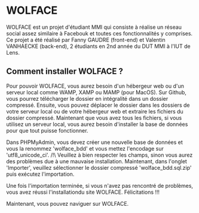 # WOLFACE

WOLFACE est un projet d'étudiant MMI qui consiste à réalise un réseau social assez similaire à Facebouk et toutes ces fonctionnalités y comprises. Ce projet a été réalisé par Fanny GAUDRE (front-end) et Valentin VANHAECKE (back-end), 2 étudiants en 2nd année du DUT MMI à l'IUT de Lens.


## Comment installer WOLFACE ?

Pour pouvoir WOLFACE, vous aurez besoin d'un hébergeur web ou d'un serveur local comme WAMP, XAMP ou MAMP (pour MacOS). Sur Github, vous pourrez télécharger le dossier en intégralité dans un dossier compressé. Ensuite, vous pouvez déplacer le dossier dans les dossiers de votre serveur local ou de votre hébergeur web et extraire les fichiers du dossier compressé.
Maintenant que vous avez tous les fichiers, si vous utilisez un serveur local, vous aurez besoin d'installer la base de données pour que tout puisse fonctionner.

Dans PHPMyAdmin, vous devez créer une nouvelle base de données et vous la renommez 'wolface_bdd' et vous mettez l'encodage sur 'utf8_unicode_ci'. /!\ Veuillez à bien respecter les champs, sinon vous aurez des problèmes due à une mauvaise installation.
Maintenant, dans l'onglet 'Importer', veuillez sélectionner le dossier compressé 'wolface_bdd.sql.zip' puis exécutez l'importation.

Une fois l'importation terminée, si vous n'avez pas rencontré de problèmes, vous avez réussi l'installationdu site WOLFACE. Félicitations !!!

Maintenant, vous pouvez naviguer sur WOLFACE.